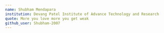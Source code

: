 ```yaml
---
name: Shubham Mendapara
institution: Devang Patel Institute of Advance Technology and Research
quote: More you love more you get weak
github_user: Shubham-2007
---
```

